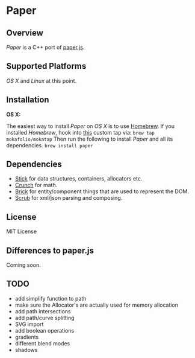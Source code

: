 Paper
==========

Overview
----------

*Paper* is a C++ port of [paper.js](http://paperjs.org/).

Supported Platforms
----------
*OS X* and *Linux* at this point.

Installation
----------
**OS X:**

The easiest way to install *Paper* on *OS X* is to use [Homebrew](http://brew.sh/).
If you installed *Homebrew*, hook into [this](https://github.com/mokafolio/homebrew-mokatap) custom tap via:
`brew tap mokafolio/mokatap` 
Then run the following to install *Paper* and all its dependencies.
`brew install paper`


Dependencies
----------

- [Stick](https://github.com/mokafolio/Stick) for data structures, containers, allocators etc.
- [Crunch](https://github.com/mokafolio/Crunch) for math.
- [Brick](https://github.com/mokafolio/Brick) for entity/component things that are used to represent the DOM.
- [Scrub](https://github.com/mokafolio/Scrub) for xml/json parsing and composing.


License
----------
MIT License


Differences to paper.js
----------
Coming soon.


TODO
----------
- add simplify function to path
- make sure the Allocator's are actually used for memory allocation
- add path intersections
- add path/curve splitting
- SVG import
- add boolean operations
- gradients
- different blend modes
- shadows
